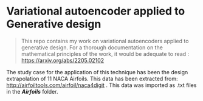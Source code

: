 # Variational autoencoder applied to Generative design
> This repo contains my work on variational autoencoders applied to generative design. For a thorough documentation on the mathematical principles of the work, it would be adequate to read : https://arxiv.org/abs/2205.02102

The study case for the application of this technique has been the design extrapolation of 11 NACA Airfoils. This data has been extracted from: http://airfoiltools.com/airfoil/naca4digit . This data was imported as .txt files in the ***Airfoils*** folder.






